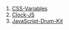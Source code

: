 
1. [CSS-Variables](https://shmikki.github.io/Small-Task-JS/CSS-Variables/)
2. [Clock-JS](https://shmikki.github.io/Small-Task-JS/Clock-JS/)
3. [JavaScript-Drum-Kit](https://shmikki.github.io/Small-Task-JS/JavaScript-Drum-Kit/)
